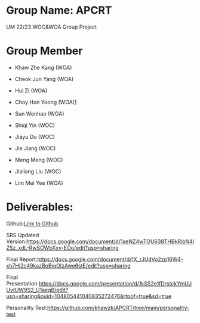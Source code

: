 # Group Name: APCRT
UM 22/23 WOC&amp;WOA Group Project
# Group Member 
- Khaw Zhe Kang (WOA)

- Cheok Jun Yang (WOA)

- Hui Zi (WOA)

- Choy Hon Yoong (WOA)]

- Sun Wenhao (WOA)

- Shiqi Yin (WOC)

- Jiayu Du (WOC)

- Jie Jiang (WOC)

- Meng Meng (WOC)

- Jialiang Liu (WOC)

- Lim Mei Yee (WOA)


# Deliverables:
Github:[Link to Github](https://github.com/khawzk/APCRT(Private))

SRS Updated Version:https://docs.google.com/document/d/1aeNZ4wTOU638THBkRibN4lZSz_xdL-RwSOWbXxv-EOo/edit?usp=sharing

Final Report:https://docs.google.com/document/d/1X_rJUdVo2zp16W4-xh7Hi2c49kazBoBjqOIzAwe6stE/edit?usp=sharing

Final Presentation:https://docs.google.com/presentation/d/1kSS2e1fDrstckYmUJUvtUW9S2_U1aeqB/edit?usp=sharing&ouid=104805441040835272476&rtpof=true&sd=true

Personality Test:https://github.com/khawzk/APCRT/tree/main/personality-test


